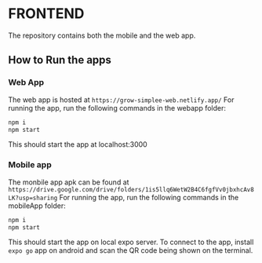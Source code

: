 # FRONTEND

The repository contains both the mobile and the web app.

## How to Run the apps

### Web App

The web app is hosted at `https://grow-simplee-web.netlify.app/`
For running the app, run the following commands in the webapp folder:

```bash
npm i
npm start
```

This should start the app at localhost:3000

### Mobile app

The monbile app apk can be found at `https://drive.google.com/drive/folders/1is5llq6WetW2B4C6fgfVv0jbxhcAv8LK?usp=sharing`
For running the app, run the following commands in the mobileApp folder:

```bash
npm i
npm start
```

This should start the app on local expo server.
To connect to the app, install `expo go` app on android and
scan the QR code being shown on the terminal.
